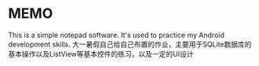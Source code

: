 # MEMO
This is a simple notepad software. It's used to practice my Android development skills.
大一暑假自己给自己布置的作业，主要用于SQLite数据库的基本操作以及ListView等基本控件的练习，以及一定的UI设计
